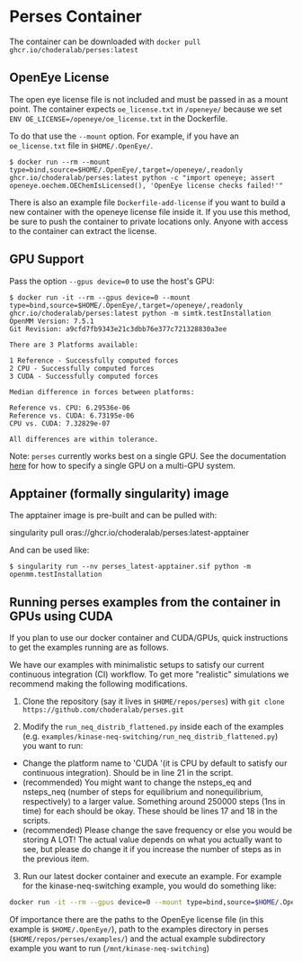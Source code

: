 # Perses Container

The container can be downloaded with `docker pull ghcr.io/choderalab/perses:latest`

## OpenEye License

The open eye license file is not included and must be passed in as a mount point.
The container expects `oe_license.txt` in `/openeye/` because we set `ENV OE_LICENSE=/openeye/oe_license.txt` in the Dockerfile.

To do that use the `--mount` option.
For example, if you have an `oe_license.txt` file in `$HOME/.OpenEye/`.

```
$ docker run --rm --mount type=bind,source=$HOME/.OpenEye/,target=/openeye/,readonly ghcr.io/choderalab/perses:latest python -c "import openeye; assert openeye.oechem.OEChemIsLicensed(), 'OpenEye license checks failed!'"
```

There is also an example file `Dockerfile-add-license` if you want to build a new container with the openeye license file inside it.
If you use this method, be sure to push the container to private locations only. 
Anyone with access to the container can extract the license. 

## GPU Support

Pass the option `--gpus device=0` to use the host's GPU:

```
$ docker run -it --rm --gpus device=0 --mount type=bind,source=$HOME/.OpenEye/,target=/openeye/,readonly ghcr.io/choderalab/perses:latest python -m simtk.testInstallation
OpenMM Version: 7.5.1
Git Revision: a9cfd7fb9343e21c3dbb76e377c721328830a3ee

There are 3 Platforms available:

1 Reference - Successfully computed forces
2 CPU - Successfully computed forces
3 CUDA - Successfully computed forces

Median difference in forces between platforms:

Reference vs. CPU: 6.29536e-06
Reference vs. CUDA: 6.73195e-06
CPU vs. CUDA: 7.32829e-07

All differences are within tolerance.
```
Note: `perses` currently works best on a single GPU. 
See the documentation [here](https://docs.docker.com/config/containers/resource_constraints/#access-an-nvidia-gpu) for how to specify a single GPU on a multi-GPU system.

## Apptainer (formally singularity) image

The apptainer image is pre-built and can be pulled with:

singularity pull oras://ghcr.io/choderalab/perses:latest-apptainer

And can be used like:

```
$ singularity run --nv perses_latest-apptainer.sif python -m openmm.testInstallation
```

## Running perses examples from the container in GPUs using CUDA

If you plan to use our docker container and CUDA/GPUs, quick instructions to get the examples running are as follows.

We have our examples with minimalistic setups to satisfy our current continuous integration (CI) workflow. To get more "realistic" simulations we recommend making the following modifications.

1) Clone the repository (say it lives in `$HOME/repos/perses`) with `git clone https://github.com/choderalab/perses.git`

2) Modify the `run_neq_distrib_flattened.py` inside each of the examples (e.g. `examples/kinase-neq-switching/run_neq_distrib_flattened.py`) you want to run:
- Change the platform name to 'CUDA '(it is CPU by default to satisfy our continuous integration). Should be in line 21 in the script.
- (recommended) You might want to change the nsteps_eq and nsteps_neq (number of steps for equilibrium and nonequilibrium, respectively) to a larger value. Something around 250000 steps (1ns in time) for each should be okay. These should be lines 17 and 18 in the scripts.
- (recommended) Please change the save frequency or else you would be storing A LOT! The actual value depends on what you actually want to see, but please do change it if you increase the number of steps as in the previous item.

3) Run our latest docker container and execute an example.
    For example for the kinase-neq-switching example, you would do something like:
```bash
docker run -it --rm --gpus device=0 --mount type=bind,source=$HOME/.OpenEye/,target=/openeye/,readonly --mount type=bind,source=$HOME/repos/perses/examples/,target=/mnt/ -w /mnt/kinase-neq-switching choderalab/perses:0.9.2  python run_example.py
 ```
Of importance there are the paths to the OpenEye license file (in this example is `$HOME/.OpenEye/`), path to the examples directory in perses (`$HOME/repos/perses/examples/`) and the actual example subdirectory example you want to run (`/mnt/kinase-neq-switching`)
